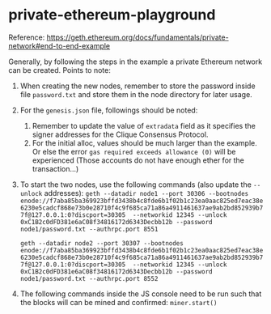 # private-ethereum-playground

Reference: <https://geth.ethereum.org/docs/fundamentals/private-network#end-to-end-example>

Generally, by following the steps in the example a private Ethereum network can be created. Points to note:

1. When creating the new nodes, remember to store the password inside file `password.txt` and store them in the node directory for later usage.
2. For the `genesis.json` file, followings should be noted:
    1. Remember to update the value of `extradata` field as it specifies the signer addresses for the Clique Consensus Protocol.
    2. For the initial alloc, values should be much larger than the example. Or else the error `gas required exceeds allowance (0)` will be experienced (Those accounts do not have enough ether for the transaction...)
3. To start the two nodes, use the following commands (also update the `--unlock` addresses):
    `geth --datadir node1 --port 30306 --bootnodes enode://f7aba85ba369923bffd3438b4c8fde6b1f02b1c23ea0aac825ed7eac38e6230e5cadcf868e73b0e28710f4c9f685ca71a86a4911461637ae9ab2bd852939b77f@127.0.0.1:0?discport=30305  --networkid 12345 --unlock 0xC1B2c0dFD381e6aC08f34816172d6343Decbb12b --password node1/password.txt --authrpc.port 8551`

    `geth --datadir node2 --port 30307 --bootnodes enode://f7aba85ba369923bffd3438b4c8fde6b1f02b1c23ea0aac825ed7eac38e6230e5cadcf868e73b0e28710f4c9f685ca71a86a4911461637ae9ab2bd852939b77f@127.0.0.1:0?discport=30305  --networkid 12345 --unlock 0xC1B2c0dFD381e6aC08f34816172d6343Decbb12b --password node1/password.txt --authrpc.port 8552`

4. The following commands inside the JS console need to be run such that the blocks will can be mined and confirmed:
`miner.start()`
